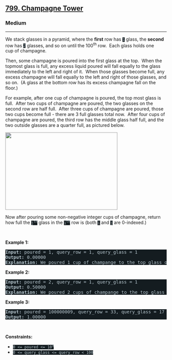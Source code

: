 <h2><a href="https://leetcode.com/problems/champagne-tower/">799. Champagne Tower</a></h2><h3>Medium</h3><hr><div><p>We stack glasses in a pyramid, where the <strong>first</strong> row has <code style="background-color: rgb(20, 28, 32) !important; color: rgb(183, 198, 205) !important;">1</code> glass, the <strong>second</strong> row has <code style="background-color: rgb(20, 28, 32) !important; color: rgb(183, 198, 205) !important;">2</code> glasses, and so on until the 100<sup>th</sup> row.&nbsp; Each glass holds one cup&nbsp;of champagne.</p>

<p>Then, some champagne is poured into the first glass at the top.&nbsp; When the topmost glass is full, any excess liquid poured will fall equally to the glass immediately to the left and right of it.&nbsp; When those glasses become full, any excess champagne will fall equally to the left and right of those glasses, and so on.&nbsp; (A glass at the bottom row has its excess champagne fall on the floor.)</p>

<p>For example, after one cup of champagne is poured, the top most glass is full.&nbsp; After two cups of champagne are poured, the two glasses on the second row are half full.&nbsp; After three cups of champagne are poured, those two cups become full - there are 3 full glasses total now.&nbsp; After four cups of champagne are poured, the third row has the middle glass half full, and the two outside glasses are a quarter full, as pictured below.</p>

<p><img alt="" src="https://s3-lc-upload.s3.amazonaws.com/uploads/2018/03/09/tower.png" style="height: 241px; width: 350px; filter: saturate(0.9) brightness(0.8);"></p>

<p>Now after pouring some non-negative integer cups of champagne, return how full the <code style="background-color: rgb(20, 28, 32) !important; color: rgb(183, 198, 205) !important;">j<sup>th</sup></code> glass in the <code style="background-color: rgb(20, 28, 32) !important; color: rgb(183, 198, 205) !important;">i<sup>th</sup></code> row is (both <code style="background-color: rgb(20, 28, 32) !important; color: rgb(183, 198, 205) !important;">i</code> and <code style="background-color: rgb(20, 28, 32) !important; color: rgb(183, 198, 205) !important;">j</code> are 0-indexed.)</p>

<p>&nbsp;</p>
<p><strong>Example 1:</strong></p>

<pre style="background-color: rgb(20, 28, 32) !important; color: rgb(182, 198, 206) !important;"><strong>Input:</strong> poured = 1, query_row = 1, query_glass = 1
<strong>Output:</strong> 0.00000
<strong>Explanation:</strong> We poured 1 cup of champange to the top glass of the tower (which is indexed as (0, 0)). There will be no excess liquid so all the glasses under the top glass will remain empty.
</pre>

<p><strong>Example 2:</strong></p>

<pre style="background-color: rgb(20, 28, 32) !important; color: rgb(182, 198, 206) !important;"><strong>Input:</strong> poured = 2, query_row = 1, query_glass = 1
<strong>Output:</strong> 0.50000
<strong>Explanation:</strong> We poured 2 cups of champange to the top glass of the tower (which is indexed as (0, 0)). There is one cup of excess liquid. The glass indexed as (1, 0) and the glass indexed as (1, 1) will share the excess liquid equally, and each will get half cup of champange.
</pre>

<p><strong>Example 3:</strong></p>

<pre style="background-color: rgb(20, 28, 32) !important; color: rgb(182, 198, 206) !important;"><strong>Input:</strong> poured = 100000009, query_row = 33, query_glass = 17
<strong>Output:</strong> 1.00000
</pre>

<p>&nbsp;</p>
<p><strong>Constraints:</strong></p>

<ul>
	<li><code style="background-color: rgb(20, 28, 32) !important; color: rgb(183, 198, 205) !important;">0 &lt;=&nbsp;poured &lt;= 10<sup>9</sup></code></li>
	<li><code style="background-color: rgb(20, 28, 32) !important; color: rgb(183, 198, 205) !important;">0 &lt;= query_glass &lt;= query_row&nbsp;&lt; 100</code></li>
</ul></div>